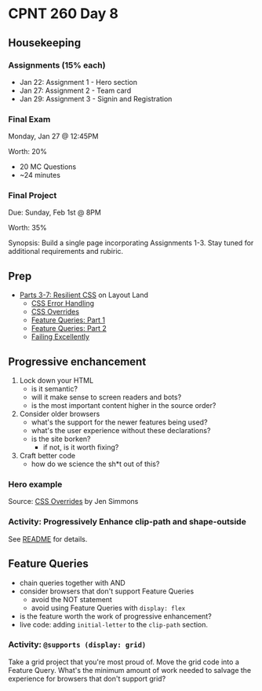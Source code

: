 # CPNT 260 Day 8
## Housekeeping
### Assignments (15% each)
- Jan 22: Assignment 1 - Hero section
- Jan 27: Assignment 2 - Team card
- Jan 29: Assignment 3 - Signin and Registration

### Final Exam
Monday, Jan 27 @ 12:45PM

Worth: 20%
- 20 MC Questions
- ~24 minutes

### Final Project
Due: Sunday, Feb 1st @ 8PM

Worth: 35%

Synopsis: Build a single page incorporating Assignments 1-3. Stay tuned for additional requirements and rubiric.

## Prep
- [Parts 3-7: Resilient CSS](https://www.youtube.com/playlist?list=PLbSquHt1VCf1kpv9WRGMCA9_Nn4vCLZ9Y) on Layout Land
  - [CSS Error Handling](https://youtu.be/NJjlzxud4_M)
  - [CSS Overrides](https://youtu.be/0X6zrW2QW8Q)
  - [Feature Queries: Part 1](https://youtu.be/T8uxmUQZsck)
  - [Feature Queries: Part 2](https://youtu.be/7y-xfxC2jGA)
  - [Failing Excellently](https://youtu.be/X3xvMKgtB-c)

## Progressive enchancement
1. Lock down your HTML
    - is it semantic?
    - will it make sense to screen readers and bots?
    - is the most important content higher in the source order?
2. Consider older browsers
    - what's the support for the newer features being used?
    - what's the user experience without these declarations?
    - is the site borken? 
      - if not, is it worth fixing?
3. Craft better code
    - how do we science the sh*t out of this?

### Hero example
Source: [CSS Overrides](https://youtu.be/0X6zrW2QW8Q) by Jen Simmons

### Activity: Progressively Enhance clip-path and shape-outside
See [README](activities/progressiveh/README.md) for details.

## Feature Queries
- chain queries together with AND
- consider browsers that don't support Feature Queries
  - avoid the NOT statement
  - avoid using Feature Queries with `display: flex`
- is the feature worth the work of progressive enhancement?
- live code: adding `initial-letter` to the `clip-path` section.

### Activity: `@supports (display: grid)`
Take a grid project that you're most proud of. Move the grid code into a Feature Query. What's the minimum amount of work needed to salvage the experience for browsers that don't support grid?